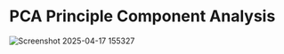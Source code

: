 # PCA Principle Component Analysis
![Screenshot 2025-04-17 155327](https://github.com/user-attachments/assets/b35518ba-36d2-4921-8b67-669ff6b2a921)
